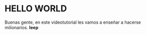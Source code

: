 # HELLO WORLD
Buenas gente, en este videotutorial les vamos a enseñar a hacerse milionarios.
**Ieep**
